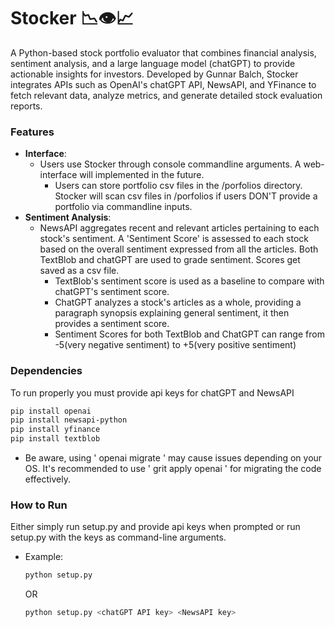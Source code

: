 # Stocker 📉👁️📈
A Python-based stock portfolio evaluator that combines financial analysis, sentiment analysis, and a large language model (chatGPT) to provide actionable insights for investors. Developed by Gunnar Balch, Stocker integrates APIs such as OpenAI's chatGPT API, NewsAPI, and YFinance to fetch relevant data, analyze metrics, and generate detailed stock evaluation reports.

### Features
- **Interface**:
    - Users use Stocker through console commandline arguments. A web-interface will implemented in the future.
        - Users can store portfolio csv files in the /porfolios directory. Stocker will scan csv files in /porfolios if users DON'T provide a portfolio via commandline inputs.
- **Sentiment Analysis**:
    - NewsAPI aggregates recent and relevant articles pertaining to each stock's sentiment. A 'Sentiment Score' is assessed to each stock based on the overall sentiment expressed from all the articles. Both TextBlob and chatGPT are used to grade sentiment. Scores get saved as a csv file.
        - TextBlob's sentiment score is used as a baseline to compare with chatGPT's sentiment score.
        - ChatGPT analyzes a stock's articles as a whole, providing a paragraph synopsis explaining general sentiment, it then provides a sentiment score.
        - Sentiment Scores for both TextBlob and ChatGPT can range from -5(very negative sentiment) to +5(very positive sentiment)
          



### Dependencies
To run properly you must provide api keys for chatGPT and NewsAPI
```bash
pip install openai
pip install newsapi-python
pip install yfinance
pip install textblob
```
- Be aware, using ' openai migrate ' may cause issues depending on your OS. 
It's recommended to use ' grit apply openai ' for migrating the code effectively.


### How to Run
Either simply run setup.py and provide api keys when prompted or run setup.py with the keys as command-line arguments.
- Example:
  ```bash
  python setup.py
  ```
  OR
  ```bash
  python setup.py <chatGPT API key> <NewsAPI key>
  ```

